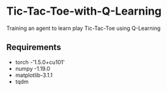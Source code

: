 # Tic-Tac-Toe-with-Q-Learning
Training an agent to learn play Tic-Tac-Toe using Q-Learning

## Requirements
* torch     -'1.5.0+cu101'         
* numpy     -1.19.0
* matplotlib-3.1.1  
* tqdm 

